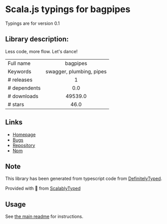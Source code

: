 
# Scala.js typings for bagpipes

Typings are for version 0.1

## Library description:
Less code, more flow. Let's dance!

|                    |                 |
| ------------------ | :-------------: |
| Full name          | bagpipes |
| Keywords           | swagger, plumbing, pipes |
| # releases         | 1 |
| # dependents       | 0.0 |
| # downloads        | 49539.0 |
| # stars            | 46.0 |

## Links
- [Homepage](https://github.com/apigee-127/bagpipes)
- [Bugs](https://github.com/apigee-127/bagpipes/issues)
- [Repository](https://github.com/apigee-127/bagpipes)
- [Npm](https://www.npmjs.com/package/bagpipes)
    


## Note
This library has been generated from typescript code from [DefinitelyTyped](https://definitelytyped.org).

Provided with :purple_heart: from [ScalablyTyped](https://github.com/oyvindberg/ScalablyTyped)

## Usage
See [the main readme](../../readme.md) for instructions.


